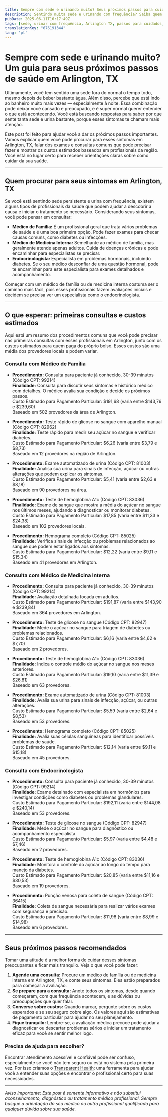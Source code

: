 ```yaml
---
title: Sempre com sede e urinando muito? Seus próximos passos para cuidado de saúde em Arlington, TX  
description: Sentindo muita sede e urinando com frequência? Saiba quem procurar e quanto pode custar em Arlington, TX para obter respostas e alívio.  
pubDate: 2025-06-11T16:17:49Z
tags: [sede, urinar com frequência, Arlington TX, passos para cuidados, sintomas de diabetes, atenção primária, endocrinologia]
translationKey: "676191344"
lang: 'pt'
---
```


# Sempre com sede e urinando muito? Um guia para seus próximos passos de saúde em Arlington, TX

Ultimamente, você tem sentido uma sede fora do normal o tempo todo, mesmo depois de beber bastante água. Além disso, percebe que está indo ao banheiro muito mais vezes — especialmente à noite. Essa combinação pode deixar você cansado e preocupado, e é super normal querer entender o que está acontecendo. Você está buscando respostas para saber por que sente tanta sede e urina bastante, porque esses sintomas te chamam mais atenção.

Este post foi feito para ajudar você a dar os próximos passos importantes. Vamos explicar quem você pode procurar para esses sintomas em Arlington, TX, falar dos exames e consultas comuns que pode precisar fazer e mostrar os custos estimados baseados em profissionais da região. Você está no lugar certo para receber orientações claras sobre como cuidar da sua saúde.

---

## Quem procurar para seus sintomas em Arlington, TX

Se você está sentindo sede persistente e urina com frequência, existem alguns tipos de profissionais da saúde que podem ajudar a descobrir a causa e iniciar o tratamento se necessário. Considerando seus sintomas, você pode pensar em consultar:

- **Médico de Família:** É um profissional geral que trata vários problemas de saúde e é uma boa primeira opção. Pode fazer exames para checar causas comuns, como diabetes ou infecções.
- **Médico de Medicina Interna:** Semelhante ao médico de família, mas geralmente atende apenas adultos. Cuida de doenças crônicas e pode encaminhar para especialistas se precisar.
- **Endocrinologista:** Especialista em problemas hormonais, incluindo diabetes. Se o seu médico desconfiar de uma questão hormonal, pode te encaminhar para este especialista para exames detalhados e acompanhamento.

Começar com um médico de família ou de medicina interna costuma ser o caminho mais fácil, pois esses profissionais fazem avaliações iniciais e decidem se precisa ver um especialista como o endocrinologista.

---

## O que esperar: primeiras consultas e custos estimados

Aqui está um resumo dos procedimentos comuns que você pode precisar nas primeiras consultas com esses profissionais em Arlington, junto com os custos estimados para quem paga do próprio bolso. Esses custos são uma média dos provedores locais e podem variar.

### Consulta com Médico de Família

- **Procedimento:** Consulta para paciente já conhecido, 30-39 minutos (Código CPT: 99214)  
  **Finalidade:** Consulta para discutir seus sintomas e histórico médico com detalhes. O médico avalia sua condição e decide os próximos passos.  
  Custo Estimado para Pagamento Particular: $191,68 (varia entre $143,76 e $239,60)  
  Baseado em 502 provedores da área de Arlington.

- **Procedimento:** Teste rápido de glicose no sangue com aparelho manual (Código CPT: 82962)  
  **Finalidade:** Teste rápido para medir seu açúcar no sangue e verificar diabetes.  
  Custo Estimado para Pagamento Particular: $6,26 (varia entre $3,79 e $8,73)  
  Baseado em 12 provedores na região de Arlington.

- **Procedimento:** Exame automatizado de urina (Código CPT: 81003)  
  **Finalidade:** Analisa sua urina para sinais de infecção, açúcar ou outras alterações que podem explicar os sintomas.  
  Custo Estimado para Pagamento Particular: $5,41 (varia entre $2,63 e $8,18)  
  Baseado em 90 provedores na área.

- **Procedimento:** Teste de hemoglobina A1c (Código CPT: 83036)  
  **Finalidade:** Exame de sangue que mostra a média do açúcar no sangue nos últimos meses, ajudando a diagnosticar ou monitorar diabetes.  
  Custo Estimado para Pagamento Particular: $17,85 (varia entre $11,33 e $24,38)  
  Baseado em 102 provedores locais.

- **Procedimento:** Hemograma completo (Código CPT: 85025)  
  **Finalidade:** Verifica sinais de infecção ou problemas relacionados ao sangue que podem estar ligados aos sintomas.  
  Custo Estimado para Pagamento Particular: $12,22 (varia entre $9,11 e $15,34)  
  Baseado em 41 provedores em Arlington.

### Consulta com Médico de Medicina Interna

- **Procedimento:** Consulta para paciente já conhecido, 30-39 minutos (Código CPT: 99214)  
  **Finalidade:** Avaliação detalhada focada em adultos.  
  Custo Estimado para Pagamento Particular: $191,87 (varia entre $143,90 e $239,84)  
  Baseado em 364 provedores em Arlington.

- **Procedimento:** Teste de glicose no sangue (Código CPT: 82947)  
  **Finalidade:** Mede o açúcar no sangue para triagem de diabetes ou problemas relacionados.  
  Custo Estimado para Pagamento Particular: $6,16 (varia entre $4,62 e $7,70)  
  Baseado em 2 provedores.

- **Procedimento:** Teste de hemoglobina A1c (Código CPT: 83036)  
  **Finalidade:** Indica o controle médio do açúcar no sangue nos meses anteriores.  
  Custo Estimado para Pagamento Particular: $19,10 (varia entre $11,39 e $26,81)  
  Baseado em 63 provedores.

- **Procedimento:** Exame automatizado de urina (Código CPT: 81003)  
  **Finalidade:** Avalia sua urina para sinais de infecção, açúcar, ou outras alterações.  
  Custo Estimado para Pagamento Particular: $5,59 (varia entre $2,64 e $8,53)  
  Baseado em 53 provedores.

- **Procedimento:** Hemograma completo (Código CPT: 85025)  
  **Finalidade:** Avalia suas células sanguíneas para identificar possíveis problemas de saúde.  
  Custo Estimado para Pagamento Particular: $12,14 (varia entre $9,11 e $15,18)  
  Baseado em 45 provedores.

### Consulta com Endocrinologista

- **Procedimento:** Consulta para paciente já conhecido, 30-39 minutos (Código CPT: 99214)  
  **Finalidade:** Exame detalhado com especialista em hormônios para investigar condições como diabetes ou problemas glandulares.  
  Custo Estimado para Pagamento Particular: $192,11 (varia entre $144,08 e $240,14)  
  Baseado em 53 provedores.

- **Procedimento:** Teste de glicose no sangue (Código CPT: 82947)  
  **Finalidade:** Mede o açúcar no sangue para diagnóstico ou acompanhamento especialista.  
  Custo Estimado para Pagamento Particular: $5,97 (varia entre $4,48 e $7,46)  
  Baseado em 2 provedores.

- **Procedimento:** Teste de hemoglobina A1c (Código CPT: 83036)  
  **Finalidade:** Monitora o controle do açúcar ao longo do tempo para manejo da diabetes.  
  Custo Estimado para Pagamento Particular: $20,85 (varia entre $11,16 e $30,53)  
  Baseado em 19 provedores.

- **Procedimento:** Punção venosa para coleta de sangue (Código CPT: 36415)  
  **Finalidade:** Coleta de sangue necessária para realizar vários exames com segurança e precisão.  
  Custo Estimado para Pagamento Particular: $11,98 (varia entre $8,99 e $14,98)  
  Baseado em 6 provedores.

---

## Seus próximos passos recomendados

Tomar uma atitude é a melhor forma de cuidar desses sintomas preocupantes e ficar mais tranquilo. Veja o que você pode fazer:

1. **Agende uma consulta:** Procure um médico de família ou de medicina interna em Arlington, TX, e conte seus sintomas. Eles estão preparados para começar a avaliação.
2. **Se prepare para a consulta:** Anote todos os sintomas, desde quando começaram, com que frequência acontecem, e as dúvidas ou preocupações que quer falar.
3. **Converse sobre custos:** Quando marcar, pergunte sobre os custos esperados e se seu seguro cobre algo. Os valores aqui são estimativas de pagamento particular para ajudar no seu planejamento.
4. **Fique tranquilo:** Lembre-se, a avaliação médica precoce pode ajudar a diagnosticar ou descartar problemas sérios e iniciar um tratamento eficaz para você se sentir melhor logo.

### Precisa de ajuda para escolher?

Encontrar atendimento acessível e confiável pode ser confuso, especialmente se você não tem seguro ou está no sistema pela primeira vez. Por isso criamos o [Transparent Health](https://transparenthealth.ai): uma ferramenta para ajudar você a entender suas opções e encontrar o profissional certo para suas necessidades.

---

*Aviso importante: Este post é somente informativo e não substitui aconselhamento, diagnóstico ou tratamento médico profissional. Sempre busque a orientação do seu médico ou outro profissional qualificado para qualquer dúvida sobre sua saúde.*
